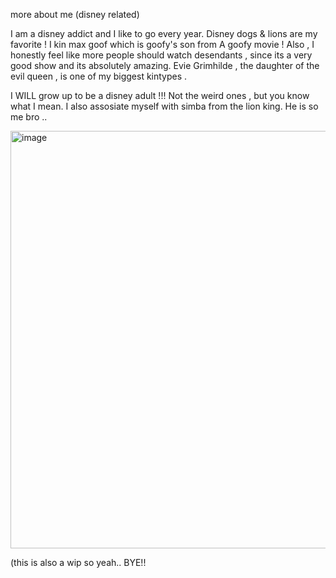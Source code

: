 more about me (disney related)

I am a disney addict and I like to go every year.
Disney dogs & lions are my favorite ! 
I kin max goof which is goofy's son from A goofy movie !
Also , I honestly feel like more people should watch desendants ,
since its a very good show and its absolutely amazing.
Evie Grimhilde , the daughter of the evil queen ,
is one of my biggest kintypes .

I WILL grow up to be a disney adult !!!
Not the weird ones , but you know what I mean.
I also assosiate myself with simba from the lion king.
He is so me bro .. 


<img width="736" height="668" alt="image" src="https://github.com/user-attachments/assets/65b7be73-7aed-4ff0-a614-dbe607d807d3" />



(this is also a wip so yeah.. BYE!!
